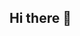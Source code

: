 ## Hi there 👋

<!--
** movadancer / movedancer ** is a ✨ _special_ ✨ repository because its `README.md` (this file) appears on your GitHub profile.

Here are some ideas to get you started:

- 🔭 I’m currently working on computer system, CXL menmory and LLM!
- 🌱 I’m currently learning CUDA, Quartus II, ...
- 👯 I’m looking to collaborate on system learning， especially about FPGA!
- 💬 Ask me about anything you want!😄
- 📫 How to reach me: cquzhuyunzhe@163.com
- 😄 Pronouns: 🐖🐖(eating and sleeping are very good~)
- ⚡ Fun fact: Even though I seem to be a cold person, I have a deep desire to communicate!
- ❤️ hobby: ping-pong! ping-pong! ping-pong!
-->
